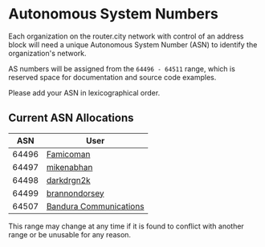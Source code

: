 # Autonomous System Numbers

Each organization on the router.city network with control of an address block will need a unique Autonomous System Number (ASN) to identify the organization's network.

AS numbers will be assigned from the `64496 - 64511` range, which is reserved space for documentation and source code examples.

Please add your ASN in lexicographical order.

## Current ASN Allocations

| ASN   | User          |
| ----- | ------------- |
| 64496 | [Famicoman](https://github.com/Famicoman)|
| 64497 | [mikenabhan](https://github.com/mikenabhan)|
| 64498 | [darkdrgn2k](https://github.com/darkdrgn2k)|
| 64499 | [brannondorsey](https://github.com/brannondorsey)|
| 64507 | [Bandura Communications](https://byeob.de/)|

This range may change at any time if it is found to conflict with another range or be unusable for any reason.
